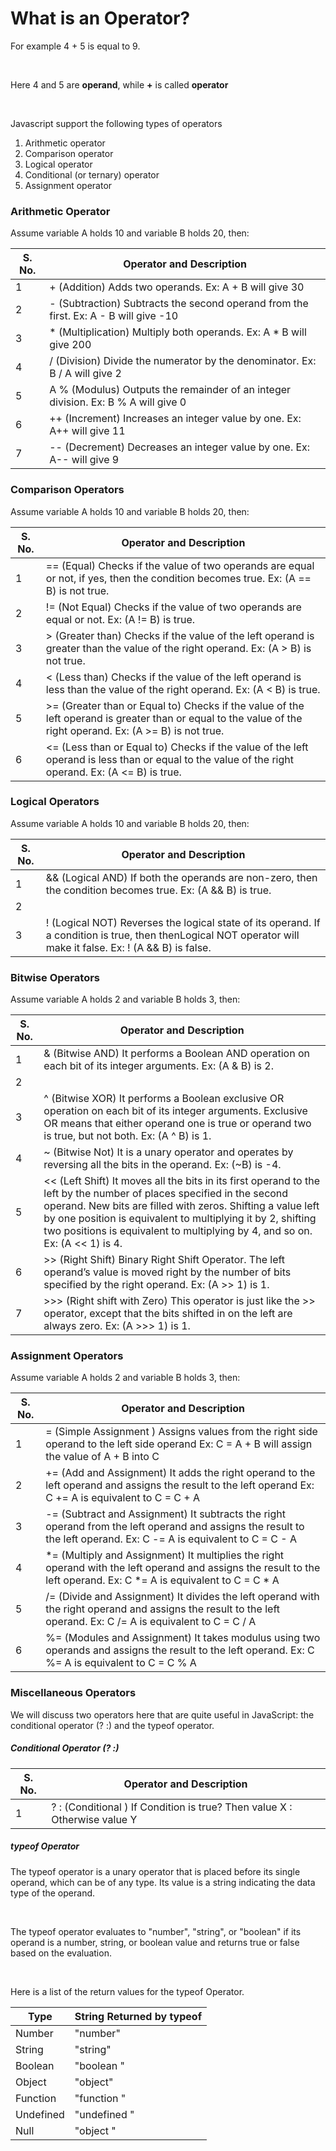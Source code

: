 # What is an Operator?

For example 4 + 5 is equal to 9.

<br>

Here 4 and 5 are **operand**, while **+** is called **operator**

<br>

Javascript support the following types of operators

1. Arithmetic operator
2. Comparison operator
3. Logical operator
4. Conditional (or ternary) operator
5. Assignment operator

### Arithmetic Operator

Assume variable A holds 10 and variable B holds 20, then:


| S. No. | Operator and Description |
| ------ | ------------------------ |
| 1 | + (Addition) Adds two operands. Ex: A + B will give 30 |
| 2 | - (Subtraction) Subtracts the second operand from the first. Ex: A - B will give -10 |
| 3 | * (Multiplication) Multiply both operands. Ex: A * B will give 200 |
| 4 | / (Division) Divide the numerator by the denominator. Ex: B / A will give 2 |
| 5 | A % (Modulus) Outputs the remainder of an integer division. Ex: B % A will give 0 |
| 6 | ++ (Increment) Increases an integer value by one. Ex: A++ will give 11 |
| 7 | -- (Decrement) Decreases an integer value by one. Ex: A-- will give 9 |

### Comparison Operators

Assume variable A holds 10 and variable B holds 20, then:


| S. No. | Operator and Description |
| ------ | ------------------------ |
| 1 | == (Equal) Checks if the value of two operands are equal or not, if yes, then the condition becomes true. Ex: (A == B) is not true. |
| 2 | != (Not Equal) Checks if the value of two operands are equal or not. Ex: (A != B) is true. |
| 3 | > (Greater than) Checks if the value of the left operand is greater than the value of the right operand. Ex: (A > B) is not true. |
| 4 | < (Less than) Checks if the value of the left operand is less than the value of the right operand. Ex: (A < B) is true. |
| 5 | >= (Greater than or Equal to) Checks if the value of the left operand is greater than or equal to the value of the right operand. Ex: (A >= B) is not true. |
| 6 | <= (Less than or Equal to) Checks if the value of the left operand is less than or equal to the value of the right operand. Ex: (A <= B) is true. |

### Logical Operators

Assume variable A holds 10 and variable B holds 20, then:


| S. No. | Operator and Description |
| ------ | ------------------------ |
| 1 | && (Logical AND) If both the operands are non-zero, then the condition becomes true. Ex: (A && B) is true. |
| 2 | || (Logical OR) If any of the two operands are non-zero, then the condition becomes true. Ex: (A || B) is true. |
| 3 | ! (Logical NOT) Reverses the logical state of its operand. If a condition is true, then thenLogical NOT operator will make it false. Ex: ! (A && B) is false. |

### Bitwise Operators

Assume variable A holds 2 and variable B holds 3, then:

| S. No. | Operator and Description |
| ------ | ------------------------ |
| 1 | & (Bitwise AND) It performs a Boolean AND operation on each bit of its integer arguments. Ex: (A & B) is 2. |
| 2 | | (BitWise OR) It performs a Boolean OR operation on each bit of its integer arguments. Ex: (A | B) is 3. |
| 3 | ^ (Bitwise XOR) It performs a Boolean exclusive OR operation on each bit of its integer arguments. Exclusive OR means that either operand one is true or operand two is true, but not both. Ex: (A ^ B) is 1. |
| 4 | ~ (Bitwise Not) It is a unary operator and operates by reversing all the bits in the operand. Ex: (~B) is -4. |
| 5 | << (Left Shift) It moves all the bits in its first operand to the left by the number of places specified in the second operand. New bits are filled with zeros. Shifting a value left by one position is equivalent to multiplying it by 2, shifting two positions is equivalent to multiplying by 4, and so on. Ex: (A << 1) is 4. |
| 6 | >> (Right Shift) Binary Right Shift Operator. The left operand’s value is moved right by the number of bits specified by the right operand. Ex: (A >> 1) is 1. |
| 7 | >>> (Right shift with Zero) This operator is just like the >> operator, except that the bits shifted in on the left are always zero. Ex: (A >>> 1) is 1. |

### Assignment Operators

Assume variable A holds 2 and variable B holds 3, then:

| S. No. | Operator and Description |
| ------ | ------------------------ |
| 1 | = (Simple Assignment ) Assigns values from the right side operand to the left side operand Ex: C = A + B will assign the value of A + B into C |
| 2 | += (Add and Assignment) It adds the right operand to the left operand and assigns the result to the left operand Ex: C += A is equivalent to C = C + A |
| 3 | -= (Subtract and Assignment) It subtracts the right operand from the left operand and assigns the result to the left operand. Ex: C -= A is equivalent to C = C - A |
| 4 | *= (Multiply and Assignment) It multiplies the right operand with the left operand and assigns the result to the left operand. Ex: C *= A is equivalent to C = C * A |
| 5 | /= (Divide and Assignment) It divides the left operand with the right operand and assigns the result to the left operand. Ex: C /= A is equivalent to C = C / A |
| 6 | %= (Modules and Assignment) It takes modulus using two operands and assigns the result to the left operand. Ex: C %= A is equivalent to C = C % A |

### Miscellaneous Operators

We will discuss two operators here that are quite useful in JavaScript: the
conditional operator (? :) and the typeof operator.

##### Conditional Operator (? :)


| S. No. | Operator and Description |
| ------ | ------------------------ |
| 1 | ? : (Conditional ) If Condition is true? Then value X : Otherwise value Y |


##### typeof Operator

The typeof operator is a unary operator that is placed before its single operand,
which can be of any type. Its value is a string indicating the data type of the
operand.

<br>

The typeof operator evaluates to "number", "string", or "boolean" if its operand
is a number, string, or boolean value and returns true or false based on the
evaluation.

<br>

Here is a list of the return values for the typeof Operator.


| Type  | String Returned by typeof |
| ------ | ------------------------ |
| Number |"number" |
| String |"string" |
| Boolean  |"boolean " |
| Object |"object" |
| Function  |"function " |
| Undefined  |"undefined " |
| Null  |"object " |




